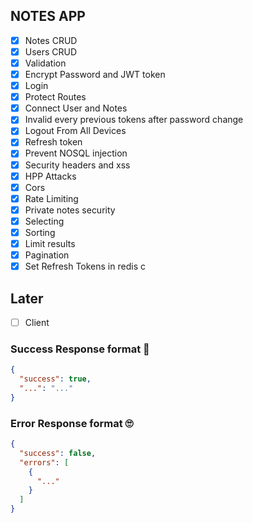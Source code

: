 ## NOTES APP

- [x] Notes CRUD
- [x] Users CRUD
- [x] Validation
- [x] Encrypt Password and JWT token
- [x] Login
- [x] Protect Routes
- [x] Connect User and Notes
- [x] Invalid every previous tokens after password change
- [x] Logout From All Devices
- [x] Refresh token
- [x] Prevent NOSQL injection
- [x] Security headers and xss
- [x] HPP Attacks
- [x] Cors
- [x] Rate Limiting
- [x] Private notes security
- [x] Selecting
- [x] Sorting
- [x] Limit results
- [x] Pagination
- [x] Set Refresh Tokens in redis c

## Later

- [ ] Client

### Success Response format 🤗

```json
{
  "success": true,
  "...": "..."
}
```

### Error Response format 🙄

```json
{
  "success": false,
  "errors": [
    {
      "..."
    }
  ]
}
```
